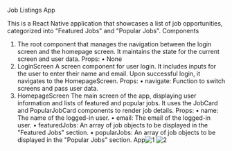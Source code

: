 Job Listings App

This is a React Native application that showcases a list of job opportunities, categorized into "Featured Jobs" and "Popular Jobs". 
Components
1. The root component that manages the navigation between the login screen and the homepage screen. It maintains the state for the current screen and user data.
Props:
•	None
2. LoginScreen
A screen component for user login. It includes inputs for the user to enter their name and email. Upon successful login, it navigates to the HomepageScreen.
Props:
•	navigate: Function to switch screens and pass user data.
3. HomepageScreen
The main screen of the app, displaying user information and lists of featured and popular jobs. It uses the JobCard and PopularJobCard components to render job details.
Props:
•	name: The name of the logged-in user.
•	email: The email of the logged-in user.
•	featuredJobs: An array of job objects to be displayed in the "Featured Jobs" section.
•	popularJobs: An array of job objects to be displayed in the "Popular Jobs" section.
App![1](https://github.com/Stephenamankwa/rn-assignment4-11039578/assets/160183785/bee99dc7-3dde-4ed5-a328-b51156679192)
![2](https://github.com/Stephenamankwa/rn-assignment4-11039578/assets/160183785/555a9681-7785-4845-ae75-13d66b115373)

